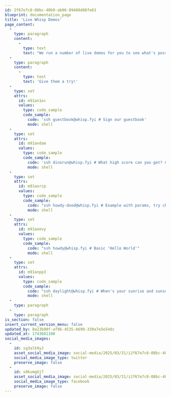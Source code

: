 ```yaml
---
id: 2f67e7c8-08bc-40b9-ab06-89460d88fe63
blueprint: documentation_page
title: 'Live Whisp Demos'
page_content:
  -
    type: paragraph
    content:
      -
        type: text
        text: "We run a number of live demos for you to see what's possible."
  -
    type: paragraph
    content:
      -
        type: text
        text: 'Give them a try!'
  -
    type: set
    attrs:
      id: m91an1oc
      values:
        type: code_sample
        code_sample:
          code: 'ssh guestbook@whisp.fyi # Sign our guestbook'
          mode: shell
  -
    type: set
    attrs:
      id: m91andam
      values:
        type: code_sample
        code_sample:
          code: 'ssh dinorun@whisp.fyi # What high score can you get? Can you beat 976?'
          mode: shell
  -
    type: set
    attrs:
      id: m91aorcp
      values:
        type: code_sample
        code_sample:
          code: "ssh howdy-dood@whisp.fyi # Example with params, try changing 'dood'"
          mode: shell
  -
    type: set
    attrs:
      id: m91aoevy
      values:
        type: code_sample
        code_sample:
          code: "ssh howdy@whisp.fyi # Basic 'Hello World'"
          mode: shell
  -
    type: set
    attrs:
      id: m91anpp3
      values:
        type: code_sample
        code_sample:
          code: "ssh daylight@whisp.fyi # When's your sunrise and sunset?"
          mode: shell
  -
    type: paragraph
  -
    type: paragraph
is_section: false
insert_current_version_menu: false
updated_by: 8a23b90f-af86-4535-b690-339a7e5e54dc
updated_at: 1743681100
social_media_images:
  -
    id: sg3alk9yJ
    asset_social_media_image: social-media/2025/03/31/i2f67e7c8-08bc-40b9-ab06-89460d88fe63-twitter.png
    social_media_image_type: twitter
    preserve_image: false
  -
    id: s0kumgUj7
    asset_social_media_image: social-media/2025/03/31/i2f67e7c8-08bc-40b9-ab06-89460d88fe63-facebook.png
    social_media_image_type: facebook
    preserve_image: false
---
```

